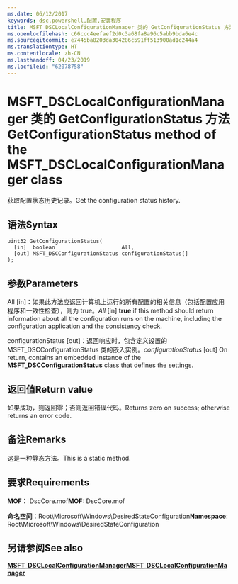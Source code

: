 ```yaml
---
ms.date: 06/12/2017
keywords: dsc,powershell,配置,安装程序
title: MSFT_DSCLocalConfigurationManager 类的 GetConfigurationStatus 方法
ms.openlocfilehash: c66ccc4eefaef2d0c3a68fa8a96c5abb9bda6e4c
ms.sourcegitcommit: e7445ba8203da304286c591ff513900ad1c244a4
ms.translationtype: HT
ms.contentlocale: zh-CN
ms.lasthandoff: 04/23/2019
ms.locfileid: "62078758"
---
```

# <a name="getconfigurationstatus-method-of-the-msftdsclocalconfigurationmanager-class"></a><span data-ttu-id="7e12f-103">MSFT_DSCLocalConfigurationManager 类的 GetConfigurationStatus 方法</span><span class="sxs-lookup"><span data-stu-id="7e12f-103">GetConfigurationStatus method of the MSFT_DSCLocalConfigurationManager class</span></span>

<span data-ttu-id="7e12f-104">获取配置状态历史记录。</span><span class="sxs-lookup"><span data-stu-id="7e12f-104">Get the configuration status history.</span></span>

## <a name="syntax"></a><span data-ttu-id="7e12f-105">语法</span><span class="sxs-lookup"><span data-stu-id="7e12f-105">Syntax</span></span>

```mof
uint32 GetConfigurationStatus(
  [in]  boolean                     All,
  [out] MSFT_DSCConfigurationStatus configurationStatus[]
);
```

## <a name="parameters"></a><span data-ttu-id="7e12f-106">参数</span><span class="sxs-lookup"><span data-stu-id="7e12f-106">Parameters</span></span>

<span data-ttu-id="7e12f-107">All \[in\]：如果此方法应返回计算机上运行的所有配置的相关信息（包括配置应用程序和一致性检查），则为 true。</span><span class="sxs-lookup"><span data-stu-id="7e12f-107">*All* \[in\] **true** if this method should return information about all the configuration runs on the machine, including the configuration application and the consistency check.</span></span>

<span data-ttu-id="7e12f-108">configurationStatus \[out\]：返回响应时，包含定义设置的 MSFT_DSCConfigurationStatus 类的嵌入实例。</span><span class="sxs-lookup"><span data-stu-id="7e12f-108">*configurationStatus* \[out\] On return, contains an embedded instance of the **MSFT_DSCConfigurationStatus** class that defines the settings.</span></span>

## <a name="return-value"></a><span data-ttu-id="7e12f-109">返回值</span><span class="sxs-lookup"><span data-stu-id="7e12f-109">Return value</span></span>

<span data-ttu-id="7e12f-110">如果成功，则返回零；否则返回错误代码。</span><span class="sxs-lookup"><span data-stu-id="7e12f-110">Returns zero on success; otherwise returns an error code.</span></span>

## <a name="remarks"></a><span data-ttu-id="7e12f-111">备注</span><span class="sxs-lookup"><span data-stu-id="7e12f-111">Remarks</span></span>

<span data-ttu-id="7e12f-112">这是一种静态方法。</span><span class="sxs-lookup"><span data-stu-id="7e12f-112">This is a static method.</span></span>

## <a name="requirements"></a><span data-ttu-id="7e12f-113">要求</span><span class="sxs-lookup"><span data-stu-id="7e12f-113">Requirements</span></span>

<span data-ttu-id="7e12f-114">**MOF：** DscCore.mof</span><span class="sxs-lookup"><span data-stu-id="7e12f-114">**MOF:** DscCore.mof</span></span>

<span data-ttu-id="7e12f-115">**命名空间**：Root\Microsoft\Windows\DesiredStateConfiguration</span><span class="sxs-lookup"><span data-stu-id="7e12f-115">**Namespace**: Root\Microsoft\Windows\DesiredStateConfiguration</span></span>

## <a name="see-also"></a><span data-ttu-id="7e12f-116">另请参阅</span><span class="sxs-lookup"><span data-stu-id="7e12f-116">See also</span></span>

[<span data-ttu-id="7e12f-117">**MSFT_DSCLocalConfigurationManager**</span><span class="sxs-lookup"><span data-stu-id="7e12f-117">**MSFT_DSCLocalConfigurationManager**</span></span>](msft-dsclocalconfigurationmanager.md)